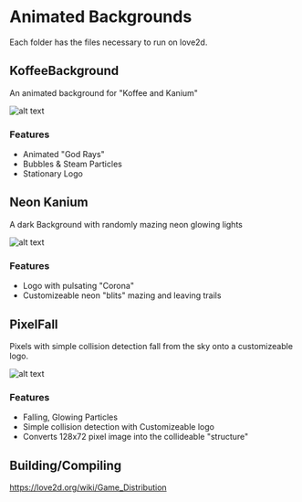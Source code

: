 # Animated Backgrounds
Each folder has the files necessary to run on love2d.

## KoffeeBackground
An animated background for "Koffee and Kanium"

![alt text](https://i.gyazo.com/d965aa54725350afb0aee81c643cfcd3.png)

### Features
- Animated "God Rays"
- Bubbles & Steam Particles
- Stationary Logo

## Neon Kanium
A dark Background with randomly mazing neon glowing lights

![alt text](https://i.gyazo.com/82a8de85e9b90a580844fe830f7fc636.png)

### Features
- Logo with pulsating "Corona"
- Customizeable neon "blits" mazing and leaving trails

## PixelFall
Pixels with simple collision detection fall from the sky onto a customizeable logo.

![alt text](https://i.gyazo.com/c15046fb3a19ec23e1ea8cf41d6be1db.png)

### Features
- Falling, Glowing Particles
- Simple collision detection with Customizeable logo
- Converts 128x72 pixel image into the collideable "structure"


## Building/Compiling
https://love2d.org/wiki/Game_Distribution
